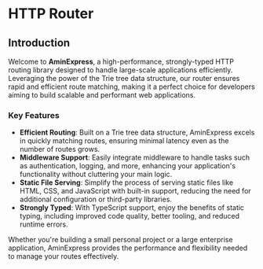 # HTTP Router

## Introduction

Welcome to **AminExpress**, a high-performance, strongly-typed HTTP routing library designed to handle large-scale applications efficiently. Leveraging the power of the Trie tree data structure, our router ensures rapid and efficient route matching, making it a perfect choice for developers aiming to build scalable and performant web applications.

### Key Features

- **Efficient Routing**: Built on a Trie tree data structure, AminExpress excels in quickly matching routes, ensuring minimal latency even as the number of routes grows.
- **Middleware Support**: Easily integrate middleware to handle tasks such as authentication, logging, and more, enhancing your application's functionality without cluttering your main logic.
- **Static File Serving**: Simplify the process of serving static files like HTML, CSS, and JavaScript with built-in support, reducing the need for additional configuration or third-party libraries.
- **Strongly Typed**: With TypeScript support, enjoy the benefits of static typing, including improved code quality, better tooling, and reduced runtime errors.

Whether you're building a small personal project or a large enterprise application, AminExpress provides the performance and flexibility needed to manage your routes effectively.
